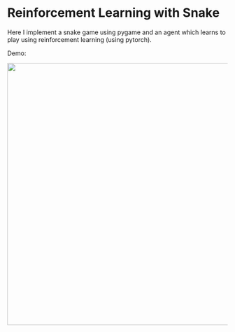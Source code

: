 # Reinforcement Learning with Snake

Here I implement a snake game using pygame and an agent which learns to play using reinforcement learning (using pytorch).

Demo:

<img src=https://media.giphy.com/media/WQIzN2uEAwUu3brPHJ/giphy.gif width=600 />
